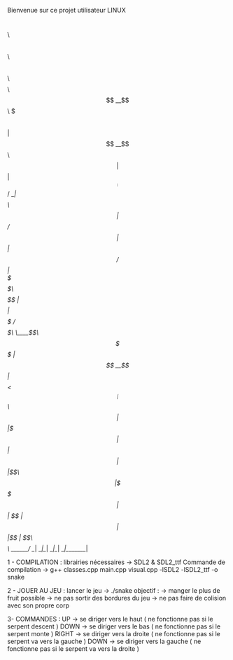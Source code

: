 Bienvenue sur ce projet utilisateur LINUX

 $$$$$$\  $$\   $$\  $$$$$$\  $$\   $$\ $$$$$$$$\ 
$$  __$$\ $$$\  $$ |$$  __$$\ $$ | $$  |$$  _____|
$$ /  \__|$$$$\ $$ |$$ /  $$ |$$ |$$  / $$ |      
\$$$$$$\  $$ $$\$$ |$$$$$$$$ |$$$$$  /  $$$$$\    
 \____$$\ $$ \$$$$ |$$  __$$ |$$  $$<   $$  __|   
$$\   $$ |$$ |\$$$ |$$ |  $$ |$$ |\$$\  $$ |      
\$$$$$$  |$$ | \$$ |$$ |  $$ |$$ | \$$\ $$$$$$$$\ 
 \______/ \__|  \__|\__|  \__|\__|  \__|\________|


 1 - COMPILATION :
    librairies nécessaires -> SDL2 & SDL2_ttf
    Commande de compilation -> g++ classes.cpp main.cpp visual.cpp -lSDL2 -lSDL2_ttf -o snake

2 - JOUER AU JEU :
    lancer le jeu -> ./snake
    objectif :
        -> manger le plus de fruit possible
        -> ne pas sortir des bordures du jeu
        -> ne pas faire de colision avec son propre corp

3- COMMANDES :
    UP -> se diriger vers le haut ( ne fonctionne pas si le serpent descent )
    DOWN -> se diriger vers le bas ( ne fonctionne pas si le serpent monte )
    RIGHT -> se diriger vers la droite ( ne fonctionne pas si le serpent va vers la gauche )
    DOWN -> se diriger vers la gauche ( ne fonctionne pas si le serpent va vers la droite )